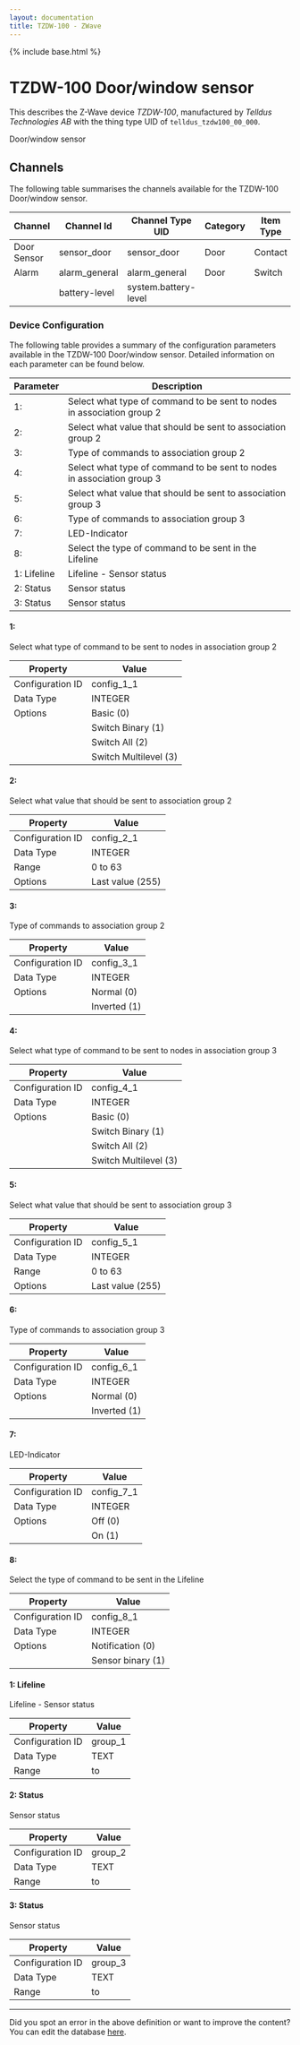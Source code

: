 ```yaml
---
layout: documentation
title: TZDW-100 - ZWave
---
```


{% include base.html %}

# TZDW-100 Door/window sensor

This describes the Z-Wave device *TZDW-100*, manufactured by *Telldus Technologies AB* with the thing type UID of ```telldus_tzdw100_00_000```. 

Door/window sensor


## Channels
The following table summarises the channels available for the TZDW-100 Door/window sensor.

| Channel | Channel Id | Channel Type UID | Category | Item Type |
|---------|------------|------------------|----------|-----------|
| Door Sensor | sensor_door | sensor_door | Door | Contact |
| Alarm | alarm_general | alarm_general | Door | Switch |
|  | battery-level | system.battery-level |  |  |


### Device Configuration
The following table provides a summary of the configuration parameters available in the TZDW-100 Door/window sensor.
Detailed information on each parameter can be found below.

| Parameter   | Description |
|-------------|-------------|
| 1:  | Select what type of command to be sent to nodes in association group 2 |
| 2:  | Select what value that should be sent to association group 2 |
| 3:  | Type of commands to association group 2 |
| 4:  | Select what type of command to be sent to nodes in association group 3 |
| 5:  | Select what value that should be sent to association group 3 |
| 6:  | Type of commands to association group 3 |
| 7:  | LED-Indicator |
| 8:  | Select the type of command to be sent in the Lifeline |
| 1: Lifeline | Lifeline - Sensor status |
| 2: Status | Sensor status |
| 3: Status | Sensor status |


#### 1: 

Select what type of command to be sent to nodes in association group 2


| Property         | Value    |
|------------------|----------|
| Configuration ID | config_1_1 |
| Data Type        | INTEGER || Default Value | 0 |
| Options | Basic (0) |
|  | Switch Binary (1) |
|  | Switch All (2) |
|  | Switch Multilevel (3) |


#### 2: 

Select what value that should be sent to association group 2


| Property         | Value    |
|------------------|----------|
| Configuration ID | config_2_1 |
| Data Type        | INTEGER |
| Range | 0 to 63 || Default Value | 255 |
| Options | Last value (255) |


#### 3: 

Type of commands to association group 2


| Property         | Value    |
|------------------|----------|
| Configuration ID | config_3_1 |
| Data Type        | INTEGER || Default Value | 0 |
| Options | Normal (0) |
|  | Inverted (1) |


#### 4: 

Select what type of command to be sent to nodes in association group 3


| Property         | Value    |
|------------------|----------|
| Configuration ID | config_4_1 |
| Data Type        | INTEGER || Default Value | 0 |
| Options | Basic (0) |
|  | Switch Binary (1) |
|  | Switch All (2) |
|  | Switch Multilevel (3) |


#### 5: 

Select what value that should be sent to association group 3


| Property         | Value    |
|------------------|----------|
| Configuration ID | config_5_1 |
| Data Type        | INTEGER |
| Range | 0 to 63 || Default Value | 255 |
| Options | Last value (255) |


#### 6: 

Type of commands to association group 3


| Property         | Value    |
|------------------|----------|
| Configuration ID | config_6_1 |
| Data Type        | INTEGER || Default Value | 0 |
| Options | Normal (0) |
|  | Inverted (1) |


#### 7: 

LED-Indicator


| Property         | Value    |
|------------------|----------|
| Configuration ID | config_7_1 |
| Data Type        | INTEGER || Default Value | 1 |
| Options | Off (0) |
|  | On (1) |


#### 8: 

Select the type of command to be sent in the Lifeline


| Property         | Value    |
|------------------|----------|
| Configuration ID | config_8_1 |
| Data Type        | INTEGER || Default Value | 0 |
| Options | Notification (0) |
|  | Sensor binary (1) |


#### 1: Lifeline

Lifeline - Sensor status


| Property         | Value    |
|------------------|----------|
| Configuration ID | group_1 |
| Data Type        | TEXT |
| Range |  to  |


#### 2: Status

Sensor status


| Property         | Value    |
|------------------|----------|
| Configuration ID | group_2 |
| Data Type        | TEXT |
| Range |  to  |


#### 3: Status

Sensor status


| Property         | Value    |
|------------------|----------|
| Configuration ID | group_3 |
| Data Type        | TEXT |
| Range |  to  |


---

Did you spot an error in the above definition or want to improve the content?
You can edit the database [here](http://www.cd-jackson.com/index.php/zwave/zwave-device-database/zwave-device-list/devicesummary/312).
